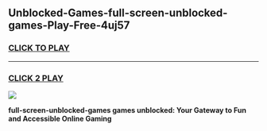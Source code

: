 
## Unblocked-Games-full-screen-unblocked-games-Play-Free-4uj57
<h3>
<a href="https://premium76.site?title=full-screen-unblocked-games&ref=22A">CLICK TO PLAY</a></h3>
<hr>

<h3>
<a href="https://premium76.site?title=full-screen-unblocked-games&ref=22A">CLICK 2 PLAY</a>
  
</h3>

<a href="https://premium76.site?title=full-screen-unblocked-games&ref=22A"><img src="https://clearcache.store/games.png"></a>


**full-screen-unblocked-games games unblocked: Your Gateway to Fun and Accessible Online Gaming**
